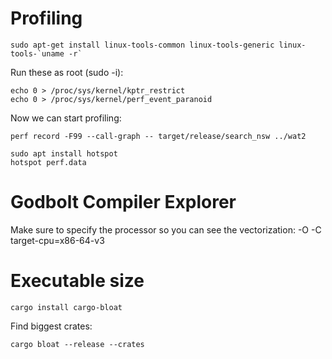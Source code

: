 # Profiling

    sudo apt-get install linux-tools-common linux-tools-generic linux-tools-`uname -r`

Run these as root (sudo -i):

    echo 0 > /proc/sys/kernel/kptr_restrict
    echo 0 > /proc/sys/kernel/perf_event_paranoid

Now we can start profiling:

    perf record -F99 --call-graph -- target/release/search_nsw ../wat2

    sudo apt install hotspot
    hotspot perf.data

# Godbolt Compiler Explorer

Make sure to specify the processor so you can see the vectorization: -O -C target-cpu=x86-64-v3

# Executable size

    cargo install cargo-bloat

Find biggest crates:

    cargo bloat --release --crates
